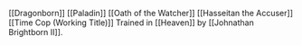[[Dragonborn]]
[[Paladin]]
[[Oath of the Watcher]]
[[Hasseitan the Accuser]]
[[Time Cop (Working Title)]]
Trained in [[Heaven]] by [[Johnathan Brightborn II]].